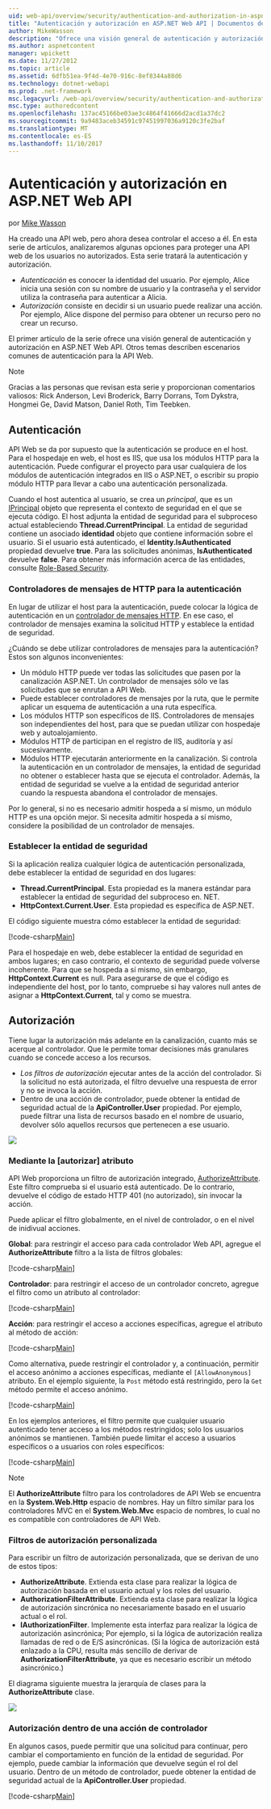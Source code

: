 ```yaml
---
uid: web-api/overview/security/authentication-and-authorization-in-aspnet-web-api
title: "Autenticación y autorización en ASP.NET Web API | Documentos de Microsoft"
author: MikeWasson
description: "Ofrece una visión general de autenticación y autorización en ASP.NET Web API."
ms.author: aspnetcontent
manager: wpickett
ms.date: 11/27/2012
ms.topic: article
ms.assetid: 6dfb51ea-9f4d-4e70-916c-8ef8344a88d6
ms.technology: dotnet-webapi
ms.prod: .net-framework
msc.legacyurl: /web-api/overview/security/authentication-and-authorization-in-aspnet-web-api
msc.type: authoredcontent
ms.openlocfilehash: 137ac45166be03ae3c4864f41666d2acd1a37dc2
ms.sourcegitcommit: 9a9483aceb34591c97451997036a9120c3fe2baf
ms.translationtype: MT
ms.contentlocale: es-ES
ms.lasthandoff: 11/10/2017
---
```

<a name="authentication-and-authorization-in-aspnet-web-api"></a>Autenticación y autorización en ASP.NET Web API
====================
por [Mike Wasson](https://github.com/MikeWasson)

Ha creado una API web, pero ahora desea controlar el acceso a él. En esta serie de artículos, analizaremos algunas opciones para proteger una API web de los usuarios no autorizados. Esta serie tratará la autenticación y autorización.

- *Autenticación* es conocer la identidad del usuario. Por ejemplo, Alice inicia una sesión con su nombre de usuario y la contraseña y el servidor utiliza la contraseña para autenticar a Alicia.
- *Autorización* consiste en decidir si un usuario puede realizar una acción. Por ejemplo, Alice dispone del permiso para obtener un recurso pero no crear un recurso.

El primer artículo de la serie ofrece una visión general de autenticación y autorización en ASP.NET Web API. Otros temas describen escenarios comunes de autenticación para la API Web.

> [!NOTE]
> Gracias a las personas que revisan esta serie y proporcionan comentarios valiosos: Rick Anderson, Levi Broderick, Barry Dorrans, Tom Dykstra, Hongmei Ge, David Matson, Daniel Roth, Tim Teebken.


## <a name="authentication"></a>Autenticación

API Web se da por supuesto que la autenticación se produce en el host. Para el hospedaje en web, el host es IIS, que usa los módulos HTTP para la autenticación. Puede configurar el proyecto para usar cualquiera de los módulos de autenticación integrados en IIS o ASP.NET, o escribir su propio módulo HTTP para llevar a cabo una autenticación personalizada.

Cuando el host autentica al usuario, se crea un *principal*, que es un [IPrincipal](https://msdn.microsoft.com/en-us/library/System.Security.Principal.IPrincipal.aspx) objeto que representa el contexto de seguridad en el que se ejecuta código. El host adjunta la entidad de seguridad para el subproceso actual estableciendo **Thread.CurrentPrincipal**. La entidad de seguridad contiene un asociado **identidad** objeto que contiene información sobre el usuario. Si el usuario está autenticado, el **Identity.IsAuthenticated** propiedad devuelve **true**. Para las solicitudes anónimas, **IsAuthenticated** devuelve **false**. Para obtener más información acerca de las entidades, consulte [Role-Based Security](https://msdn.microsoft.com/en-us/library/shz8h065.aspx).

### <a name="http-message-handlers-for-authentication"></a>Controladores de mensajes de HTTP para la autenticación

En lugar de utilizar el host para la autenticación, puede colocar la lógica de autenticación en un [controlador de mensajes HTTP](../advanced/http-message-handlers.md). En ese caso, el controlador de mensajes examina la solicitud HTTP y establece la entidad de seguridad.

¿Cuándo se debe utilizar controladores de mensajes para la autenticación? Estos son algunos inconvenientes:

- Un módulo HTTP puede ver todas las solicitudes que pasen por la canalización ASP.NET. Un controlador de mensajes sólo ve las solicitudes que se enrutan a API Web.
- Puede establecer controladores de mensajes por la ruta, que le permite aplicar un esquema de autenticación a una ruta específica.
- Los módulos HTTP son específicos de IIS. Controladores de mensajes son independientes del host, para que se puedan utilizar con hospedaje web y autoalojamiento.
- Módulos HTTP de participan en el registro de IIS, auditoría y así sucesivamente.
- Módulos HTTP ejecutarán anteriormente en la canalización. Si controla la autenticación en un controlador de mensajes, la entidad de seguridad no obtener o establecer hasta que se ejecuta el controlador. Además, la entidad de seguridad se vuelve a la entidad de seguridad anterior cuando la respuesta abandona el controlador de mensajes.

Por lo general, si no es necesario admitir hospeda a sí mismo, un módulo HTTP es una opción mejor. Si necesita admitir hospeda a sí mismo, considere la posibilidad de un controlador de mensajes.

### <a name="setting-the-principal"></a>Establecer la entidad de seguridad

Si la aplicación realiza cualquier lógica de autenticación personalizada, debe establecer la entidad de seguridad en dos lugares:

- **Thread.CurrentPrincipal**. Esta propiedad es la manera estándar para establecer la entidad de seguridad del subproceso en. NET.
- **HttpContext.Current.User**. Esta propiedad es específica de ASP.NET.

El código siguiente muestra cómo establecer la entidad de seguridad:

[!code-csharp[Main](authentication-and-authorization-in-aspnet-web-api/samples/sample1.cs)]

Para el hospedaje en web, debe establecer la entidad de seguridad en ambos lugares; en caso contrario, el contexto de seguridad puede volverse incoherente. Para que se hospeda a sí mismo, sin embargo, **HttpContext.Current** es null. Para asegurarse de que el código es independiente del host, por lo tanto, compruebe si hay valores null antes de asignar a **HttpContext.Current**, tal y como se muestra.

## <a name="authorization"></a>Autorización

Tiene lugar la autorización más adelante en la canalización, cuanto más se acerque al controlador. Que le permite tomar decisiones más granulares cuando se concede acceso a los recursos.

- *Los filtros de autorización* ejecutar antes de la acción del controlador. Si la solicitud no está autorizada, el filtro devuelve una respuesta de error y no se invoca la acción.
- Dentro de una acción de controlador, puede obtener la entidad de seguridad actual de la **ApiController.User** propiedad. Por ejemplo, puede filtrar una lista de recursos basado en el nombre de usuario, devolver sólo aquellos recursos que pertenecen a ese usuario.

![](authentication-and-authorization-in-aspnet-web-api/_static/image1.png)

<a id="auth3"></a>
### <a name="using-the-authorize-attribute"></a>Mediante la [autorizar] atributo

API Web proporciona un filtro de autorización integrado, [AuthorizeAttribute](https://msdn.microsoft.com/en-us/library/system.web.http.authorizeattribute.aspx). Este filtro comprueba si el usuario está autenticado. De lo contrario, devuelve el código de estado HTTP 401 (no autorizado), sin invocar la acción.

Puede aplicar el filtro globalmente, en el nivel de controlador, o en el nivel de inidivual acciones.

**Global**: para restringir el acceso para cada controlador Web API, agregue el **AuthorizeAttribute** filtro a la lista de filtros globales:

[!code-csharp[Main](authentication-and-authorization-in-aspnet-web-api/samples/sample2.cs)]

**Controlador**: para restringir el acceso de un controlador concreto, agregue el filtro como un atributo al controlador:

[!code-csharp[Main](authentication-and-authorization-in-aspnet-web-api/samples/sample3.cs)]

**Acción**: para restringir el acceso a acciones específicas, agregue el atributo al método de acción:

[!code-csharp[Main](authentication-and-authorization-in-aspnet-web-api/samples/sample4.cs)]

Como alternativa, puede restringir el controlador y, a continuación, permitir el acceso anónimo a acciones específicas, mediante el `[AllowAnonymous]` atributo. En el ejemplo siguiente, la `Post` método está restringido, pero la `Get` método permite el acceso anónimo.

[!code-csharp[Main](authentication-and-authorization-in-aspnet-web-api/samples/sample5.cs)]

En los ejemplos anteriores, el filtro permite que cualquier usuario autenticado tener acceso a los métodos restringidos; solo los usuarios anónimos se mantienen. También puede limitar el acceso a usuarios específicos o a usuarios con roles específicos:

[!code-csharp[Main](authentication-and-authorization-in-aspnet-web-api/samples/sample6.cs)]

> [!NOTE]
> El **AuthorizeAttribute** filtro para los controladores de API Web se encuentra en la **System.Web.Http** espacio de nombres. Hay un filtro similar para los controladores MVC en el **System.Web.Mvc** espacio de nombres, lo cual no es compatible con controladores de API Web.


### <a name="custom-authorization-filters"></a>Filtros de autorización personalizada

Para escribir un filtro de autorización personalizada, que se derivan de uno de estos tipos:

- **AuthorizeAttribute**. Extienda esta clase para realizar la lógica de autorización basada en el usuario actual y los roles del usuario.
- **AuthorizationFilterAttribute**. Extienda esta clase para realizar la lógica de autorización sincrónica no necesariamente basado en el usuario actual o el rol.
- **IAuthorizationFilter**. Implemente esta interfaz para realizar la lógica de autorización asincrónica; Por ejemplo, si la lógica de autorización realiza llamadas de red o de E/S asincrónicas. (Si la lógica de autorización está enlazado a la CPU, resulta más sencillo de derivar de **AuthorizationFilterAttribute**, ya que es necesario escribir un método asincrónico.)

El diagrama siguiente muestra la jerarquía de clases para la **AuthorizeAttribute** clase.

![](authentication-and-authorization-in-aspnet-web-api/_static/image2.png)

### <a name="authorization-inside-a-controller-action"></a>Autorización dentro de una acción de controlador

En algunos casos, puede permitir que una solicitud para continuar, pero cambiar el comportamiento en función de la entidad de seguridad. Por ejemplo, puede cambiar la información que devuelve según el rol del usuario. Dentro de un método de controlador, puede obtener la entidad de seguridad actual de la **ApiController.User** propiedad.

[!code-csharp[Main](authentication-and-authorization-in-aspnet-web-api/samples/sample7.cs)]
